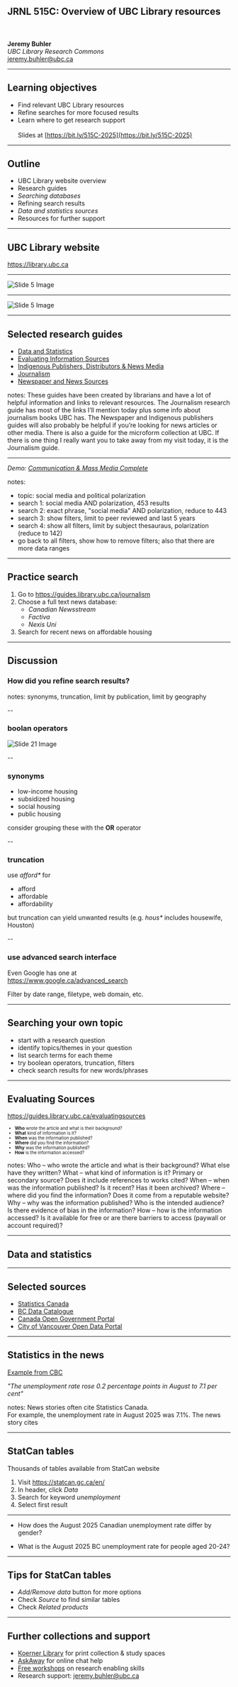 <!-- .slide: data-background="steelblue" -->
## JRNL 515C: Overview of UBC Library resources
\
\
**Jeremy Buhler**  
*UBC Library Research Commons*  
jeremy.buhler@ubc.ca <!-- .element style="color:white" --> 

---

<!-- .slide: data-background="#e7f7ff" -->
## Learning objectives

- Find relevant UBC Library resources   
- Refine searches for more focused results
- Learn where to get research support
\
\
Slides at [https://bit.ly/515C-2025](https://bit.ly/515C-2025)

---

## Outline

- UBC Library website overview 
- Research guides
- _Searching databases_
- Refining search results
- _Data and statistics sources_
- Resources for further support


---

<!-- .slide: data-background="orange" -->
## UBC Library website 
https://library.ubc.ca

---

<!-- .slide: data-transition="none" -->

![Slide 5 Image](media\library_homepage1.png)


---

<!-- .slide: data-transition="none" -->

![Slide 5 Image](media\library_homepage2.png)



---


## Selected research guides

- [Data and Statistics](https://guides.library.ubc.ca/datastatistics)
- [Evaluating Information Sources](https://guides.library.ubc.ca/evaluatingsources)
- [Indigenous Publishers, Distributors & News Media](https://guides.library.ubc.ca/indigenouspublishers)
- [Journalism](https://guides.library.ubc.ca/journalism)
- [Newspaper and News Sources](https://guides.library.ubc.ca/newspapers)


notes: These guides have been created by librarians and have a lot of helpful information and links to relevant resources. The Journalism research guide has most of the links I’ll mention today plus some info about journalism books UBC has. The Newspaper and Indigenous publishers guides will also probably be helpful if you’re looking for news articles or other media. There is also a guide for the microform collection at UBC. If there is one thing I really want you to take away from my visit today, it is the Journalism guide. 


--- 

_Demo: [Communication & Mass Media Complete](https://resources.library.ubc.ca/page.php?id=596)_

notes:
- topic: social media and political polarization
- search 1: social media AND polarization, 453 results
- search 2: exact phrase, "social media" AND polarization, reduce to 443
- search 3: show filters, limit to peer reviewed and last 5 years
- search 4: show all filters, limit by subject thesauraus, polarization (reduce to 142)
- go back to all filters, show how to remove filters; also that there are more data ranges 

---

<!-- .slide: data-background="orange" -->
## Practice search 
1. Go to <https://guides.library.ubc.ca/journalism>
2. Choose a full text news database:
    - _Canadian Newsstream_
    - _Factiva_
    - _Nexis Uni_
3. Search for recent news on affordable housing


---

<!-- .slide: data-background="steelblue" -->
## Discussion
### How did you refine search results?

notes: synonyms, truncation, limit by publication, limit by geography  

--

### boolan operators

![Slide 21 Image](media\boolean.png)


--

### synonyms

- low-income housing
- subsidized housing
- social housing
- public housing

consider grouping these with the __OR__ operator

--

### truncation

use _afford*_ for
- afford
- affordable
- affordability

but truncation can yield unwanted results (e.g. _hous*_ includes housewife, Houston) 

--

### use advanced search interface

Even Google has one at  
<https://www.google.ca/advanced_search>


Filter by date range, filetype, web domain, etc.

---


<!-- .slide: data-background="#e7f7ff" -->
## Searching your own topic

- start with a research question <!-- .element: class="fragment" -->
- identify topics/themes in your question <!-- .element: class="fragment" -->
- list search terms for each theme <!-- .element: class="fragment" -->
- try boolean operators, truncation, filters <!-- .element: class="fragment" --> 
- check search results for new words/phrases <!-- .element: class="fragment" -->


---

## Evaluating Sources
<https://guides.library.ubc.ca/evaluatingsources>


<ul style="font-size:0.7em" class="fragment">
<li><b>Who</b> wrote the article and what is their background?</li> 
<li><b>What</b> kind of information is it? </li>
<li><b>When</b> was the information published? </li>
<li><b>Where</b> did you find the information? </li>
<li><b>Why</b> was the information published? </li>
<li><b>How</b> is the information accessed?</li>
</ul>

notes: Who – who wrote the article and what is their background? What else have they written?
What – what kind of information is it? Primary or secondary source? Does it include references to works cited?
When – when was the information published? Is it recent? Has it been archived?
Where – where did you find the information? Does it come from a reputable website?
Why – why was the information published? Who is the intended audience? Is there evidence of bias in the information?
How – how is the information accessed? Is it available for free or are there barriers to access (paywall or account required)?


---

<!-- .slide: data-background="steelblue" -->
## Data and statistics

---

## Selected sources
- [Statistics Canada](https://www150.statcan.gc.ca/n1/en/type/data)
- [BC Data Catalogue](https://catalogue.data.gov.bc.ca/)
- [Canada Open Government Portal](https://search.open.canada.ca/data/)
- [City of Vancouver Open Data Portal](https://opendata.vancouver.ca/pages/home/)


---

## Statistics in the news

[Example from CBC](https://www.cbc.ca/news/business/canadian-economy-bled-66-000-jobs-in-august-as-unemployment-rate-at-its-highest-since-pandemic-days-1.7625918)

_"The unemployment rate rose 0.2 percentage points in August to 7.1 per cent"_ 

notes: News stories often cite Statistics Canada.  
For example, the unemployment rate in August 2025 was 7.1%. The news story cites 

---

<!-- .slide: data-transition="slide-in none-out" data-background="orange" -->
## StatCan tables

Thousands of tables available from StatCan website

1. Visit <https://statcan.gc.ca/en/>
2. In header, click _Data_
3. Search for keyword _unemployment_
4. Select first result

---

<!-- .slide: data-transition="none" -->
- How does the August 2025 Canadian unemployment rate differ by gender?

- What is the August 2025 BC unemployment rate for people aged 20-24?


---

<!-- .slide: data-transition="none" -->
## Tips for StatCan tables

- _Add/Remove data_ button for more options
- Check _Source_ to find similar tables
- Check _Related products_

---

<!-- .slide: data-background="#e7f7ff" -->
## Further collections and support 

- [Koerner Library](https://koerner.library.ubc.ca/) for print collection & study spaces
- [AskAway](https://ask.library.ubc.ca/) for online chat help
- [Free workshops](https://researchcommons.library.ubc.ca/workshops/) on research enabling skills 
- Research support: <jeremy.buhler@ubc.ca> 

